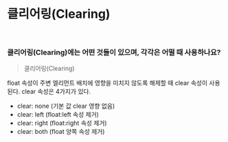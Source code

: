 # 클리어링(Clearing)

<br/>

### 클리어링(Clearing)에는 어떤 것들이 있으며, 각각은 어떨 때 사용하나요?

> 클리어링(Clearing)

float 속성이 주변 엘리먼트 배치에 영향을 미치지 않도록 해제할 때 clear 속성이 사용된다. clear 속성은 4가지가 있다.

- clear: none (기본 값 clear 영향 없음)
- clear: left (float:left 속성 제거)
- clear: right (float:right 속성 제거)
- clear: both (float 양쪽 속성 제거)

